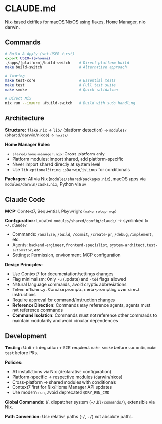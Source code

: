 # CLAUDE.md

Nix-based dotfiles for macOS/NixOS using flakes, Home Manager, nix-darwin.

## Commands

```bash
# Build & Apply (set USER first)
export USER=$(whoami)
./apps/[platform]/build-switch    # Direct platform build
make build-switch                 # Alternative approach

# Testing
make test-core                    # Essential tests  
make test                         # Full test suite
make smoke                        # Quick validation

# Direct Nix
nix run --impure .#build-switch   # Build with sudo handling
```

## Architecture

**Structure:** `flake.nix` → `lib/` (platform detection) → `modules/` (shared/darwin/nixos) → `hosts/`

**Home Manager Rules:**

- `shared/home-manager.nix`: Cross-platform only
- Platform modules: Import shared, add platform-specific
- Never import shared directly at system level
- Use `lib.optionalString isDarwin/isLinux` for conditionals

**Packages:** All via Nix (`modules/shared/packages.nix`), macOS apps via `modules/darwin/casks.nix`, Python via `uv`

## Claude Code

**MCP:** Context7, Sequential, Playwright (`make setup-mcp`)

**Configuration:** Located `modules/shared/config/claude/` → symlinked to `~/.claude/`

- Commands: `/analyze`, `/build`, `/commit`, `/create-pr`, `/debug`, `/implement`, etc.
- Agents: `backend-engineer`, `frontend-specialist`, `system-architect`, `test-automator`, etc.
- Settings: Permission, environment, MCP configuration

**Design Principles:**

- Use Context7 for documentation/settings changes
- Flag minimalism: Only `-u` (update) and `-tdd` flags allowed
- Natural language commands, avoid cryptic abbreviations
- Token efficiency: Concise prompts, meta-prompting over direct instructions
- Require approval for command/instruction changes
- **Reference Direction**: Commands may reference agents, agents must not reference commands
- **Command Isolation**: Commands must not reference other commands to maintain modularity and avoid circular dependencies

## Development

**Testing:** Unit + integration + E2E required. `make smoke` before commits, `make test` before PRs.

**Policies:**

- All installations via Nix (declarative configuration)
- Platform-specific → respective modules (darwin/nixos)  
- Cross-platform → shared modules with conditionals
- Context7 first for Nix/Home Manager API updates
- Use modern `run`, avoid deprecated `$DRY_RUN_CMD`

**Global Commands:** `bl` dispatcher system (`~/.bl/commands/`), extensible via Nix.

**Path Convention:** Use relative paths (`~/`, `./`) not absolute paths.
